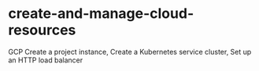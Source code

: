# create-and-manage-cloud-resources
GCP Create a project instance, Create a Kubernetes service cluster, Set up an HTTP load balancer
